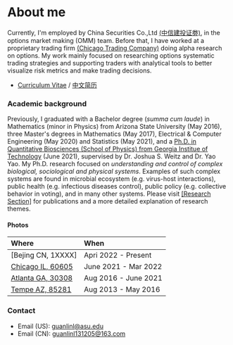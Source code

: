 # About me

Currently, I'm employed by China Securities Co.,Ltd [(中信建投证劵)](https://www.csc108.com/newsiteindex/index.jspx), in the options market making (OMM) team. Before that, I have worked at a proprietary trading firm [(Chicago Trading Company)](https://www.chicagotrading.com) doing alpha research on options. My work mainly focused on researching options systematic trading strategies and supporting traders with analytical tools to better visualize risk metrics and make trading decisions.

* [Curriculum Vitae](./pdfs/cv/cv_en.pdf) / [中文简历](./pdfs/cv/cv_cn.pdf)

### Academic background
Previously, I graduated with a Bachelor degree (_summa cum laude_) in Mathematics (minor in Physics) from Arizona State University (May 2016), three Master's degrees in Mathematics (May 2017), Electrical & Computer Engineering (May 2020) and Statistics (May 2021), and a [Ph.D. in Quantitative Biosciences (School of Physics) from Georgia Institue of Technology](https://qbios.gatech.edu) (June 2021), supervised by Dr. Joshua S. Weitz and Dr. Yao Yao. My Ph.D. research focused on _understanding and control of complex biological, sociological and physical systems_. Examples of such complex systems are found in microbial ecosystem (e.g. virus-host interactions), public health (e.g. infectious diseases control), public policy (e.g. collective behavior in voting), and in many other systems. Please visit [[Research Section]](./research_page.html) for publications and a more detailed explanation of research themes.

#### Photos

| Where                                | When                 |
|:-------------------------------------|:---------------------|
| [Bejing CN, 1XXXX]                   | Apri 2022 - Present  |
| [Chicago IL, 60605](./chi_pics.html) | June 2021 - Mar 2022 |
| [Atlanta GA, 30308](./atl_pics.html) | Aug 2016 - June 2021 | 
| [Tempe AZ, 85281](./az_pics.html)    | Aug 2013 - May 2016  | 

### Contact
* Email (US): guanlinl@asu.edu        
* Email (CN): guanlinl131205@163.com   
